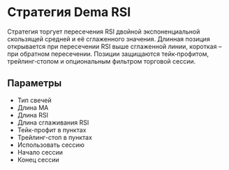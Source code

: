 # Стратегия Dema RSI

Стратегия торгует пересечения RSI двойной экспоненциальной скользящей средней и её сглаженного значения. Длинная позиция открывается при пересечении RSI выше сглаженной линии, короткая – при обратном пересечении. Позиции защищаются тейк‑профитом, трейлинг‑стопом и опциональным фильтром торговой сессии.

## Параметры
- Тип свечей
- Длина MA
- Длина RSI
- Длина сглаживания RSI
- Тейк-профит в пунктах
- Трейлинг-стоп в пунктах
- Использовать сессию
- Начало сессии
- Конец сессии
